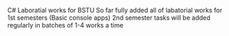 C# Laboratial works for BSTU
So far fully added all of labatorial works for 1st semesters (Basic console apps)
2nd semester tasks will be added regularly in batches of 1-4 works a time
